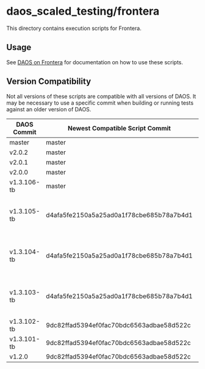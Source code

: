 # daos_scaled_testing/frontera
This directory contains execution scripts for Frontera.

## Usage
See [DAOS on Frontera](https://daosio.atlassian.net/wiki/spaces/DC/pages/4866835913/DAOS+on+Frontera)
for documentation on how to use these scripts.

## Version Compatibility
Not all versions of these scripts are compatible with all versions of DAOS.
It may be necessary to use a specific commit when building or running tests
against an older version of DAOS.

| DAOS Commit   | Newest Compatible Script Commit          | Notes        |
| ------------- | ---------------------------------------- | ------------ |
| master        | master                                   |              |
| v2.0.2        | master                                   |              |
| v2.0.1        | master                                   |              |
| v2.0.0        | master                                   |              |
| v1.3.106-tb   | master                                   |              |
| v1.3.105-tb   | d4afa5fe2150a5a25ad0a1f78cbe685b78a7b4d1 | Need new IOR for label support |
| v1.3.104-tb   | d4afa5fe2150a5a25ad0a1f78cbe685b78a7b4d1 | Need new IOR for label support |
| v1.3.103-tb   | d4afa5fe2150a5a25ad0a1f78cbe685b78a7b4d1 | Need new IOR for label support |
| v1.3.102-tb   | 9dc82ffad5394ef0fac70bdc6563adbae58d522c |              |
| v1.3.101-tb   | 9dc82ffad5394ef0fac70bdc6563adbae58d522c |              |
| v1.2.0        | 9dc82ffad5394ef0fac70bdc6563adbae58d522c |              |
